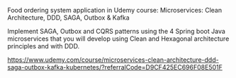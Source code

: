 Food ordering system application in Udemy course: Microservices: Clean Architecture, DDD, SAGA, Outbox & Kafka

Implement SAGA, Outbox and CQRS patterns using the 4 Spring boot Java microservices that you will develop using Clean and Hexagonal architecture principles and with DDD.

https://www.udemy.com/course/microservices-clean-architecture-ddd-saga-outbox-kafka-kubernetes/?referralCode=D9CF425EC696F08E501F